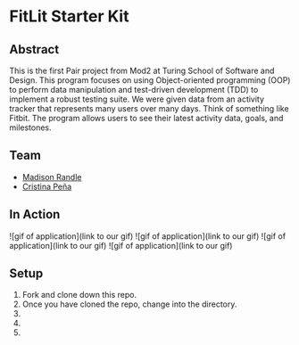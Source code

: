 # FitLit Starter Kit
## Abstract
This is the first Pair project from Mod2 at Turing School of Software and Design. This program focuses on using Object-oriented programming (OOP) to perform data manipulation and test-driven development (TDD) to implement a robust testing suite. We were given data from an activity tracker that represents many users over many days. Think of something like Fitbit. The program allows users to see their latest activity data, goals, and milestones.

## Team
* [Madison Randle](https://github.com/madisonrandle)
* [Cristina Peña](https://github.com/CLPena)

## In Action
![gif of application](link to our gif)
![gif of application](link to our gif)
![gif of application](link to our gif)
![gif of application](link to our gif)

## Setup
1. Fork and clone down this repo.
2. Once you have cloned the repo, change into the directory.
3. 
4.
5.
